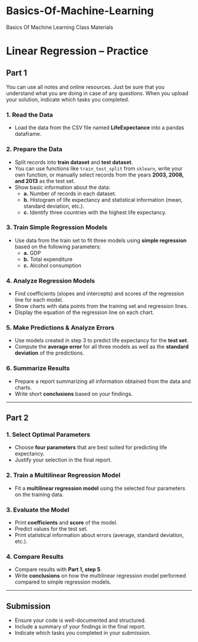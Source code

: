 # Basics-Of-Machine-Learning
Basics Of Machine Learning Class Materials

# Linear Regression – Practice

## Part 1

You can use all notes and online resources. Just be sure that you understand what you are doing in case of any questions. When you upload your solution, indicate which tasks you completed.

### **1. Read the Data**
- Load the data from the CSV file named **LifeExpectance** into a pandas dataframe.

### **2. Prepare the Data**
- Split records into **train dataset** and **test dataset**.
- You can use functions like `train_test_split` from `sklearn`, write your own function, or manually select records from the years **2003, 2008, and 2013** as the test set.
- Show basic information about the data:
  - **a.** Number of records in each dataset.
  - **b.** Histogram of life expectancy and statistical information (mean, standard deviation, etc.).
  - **c.** Identify three countries with the highest life expectancy.

### **3. Train Simple Regression Models**
- Use data from the train set to fit three models using **simple regression** based on the following parameters:
  - **a.** GDP
  - **b.** Total expenditure
  - **c.** Alcohol consumption

### **4. Analyze Regression Models**
- Find coefficients (slopes and intercepts) and scores of the regression line for each model.
- Show charts with data points from the training set and regression lines.
- Display the equation of the regression line on each chart.

### **5. Make Predictions & Analyze Errors**
- Use models created in step 3 to predict life expectancy for the **test set**.
- Compute the **average error** for all three models as well as the **standard deviation** of the predictions.

### **6. Summarize Results**
- Prepare a report summarizing all information obtained from the data and charts.
- Write short **conclusions** based on your findings.

---

## Part 2

### **1. Select Optimal Parameters**
- Choose **four parameters** that are best suited for predicting life expectancy.
- Justify your selection in the final report.

### **2. Train a Multilinear Regression Model**
- Fit a **multilinear regression model** using the selected four parameters on the training data.

### **3. Evaluate the Model**
- Print **coefficients** and **score** of the model.
- Predict values for the test set.
- Print statistical information about errors (average, standard deviation, etc.).

### **4. Compare Results**
- Compare results with **Part 1, step 5**.
- Write **conclusions** on how the multilinear regression model performed compared to simple regression models.

---

## Submission
- Ensure your code is well-documented and structured.
- Include a summary of your findings in the final report.
- Indicate which tasks you completed in your submission.

